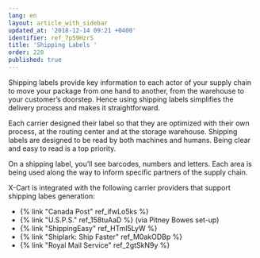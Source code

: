```yaml
---
lang: en
layout: article_with_sidebar
updated_at: '2018-12-14 09:21 +0400'
identifier: ref_7p59HzrS
title: 'Shipping Labels '
order: 220
published: true
---
```

Shipping labels provide key information to each actor of your supply chain to move your package from one hand to another, from the warehouse to your customer’s doorstep. Hence using shipping labels simplifies the delivery process and makes it straightforward. 

Each carrier designed their label so that they are optimized with their own process, at the routing center and at the storage warehouse. Shipping labels are designed to be read by both machines and humans. Being clear and easy to read is a top priority.

On a shipping label, you’ll see barcodes, numbers and letters. Each area is being used along the way to inform specific partners of the supply chain.

X-Cart is integrated with the following carrier providers that support shipping labes generation:

* {% link "Canada Post" ref_ifwLo5ks %}
* {% link "U.S.P.S." ref_158tuAaD %} (via Pitney Bowes set-up)
* {% link "ShippingEasy" ref_HTml5LyW %}
* {% link "Shiplark: Ship Faster" ref_M0akODBp %}
* {% link "Royal Mail Service" ref_2gtSkN9y %}
